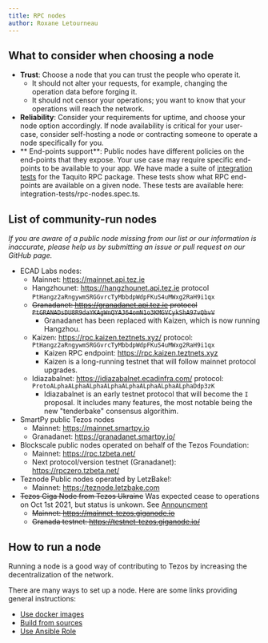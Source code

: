 ```yaml
---
title: RPC nodes
author: Roxane Letourneau
---
```


## What to consider when choosing a node

- **Trust**: Choose a node that you can trust the people who operate it.
    - It should not alter your requests, for example, changing the operation data before forging it.
    - It should not censor your operations; you want to know that your operations will reach the network.
- **Reliability**: Consider your requirements for uptime, and choose your node option accordingly. If node availability is critical for your user-case,  consider self-hosting a node or contracting someone to operate a node specifically for you.
- ** End-points support**: Public nodes have different policies on the end-points that they expose. Your use case may require specific end-points to be available to your app. We have made a suite of [integration tests](rpc_nodes_integration_test.md) for the Taquito RPC package. These tests show what RPC end-points are available on a given node. These tests are available here: integration-tests/rpc-nodes.spec.ts.

## List of community-run nodes

*If you are aware of a public node missing from our list or our information is inaccurate, please help us by submitting an issue or pull request on our GitHub page.*

- ECAD Labs nodes:
    - Mainnet: https://mainnet.api.tez.ie
    - Hangzhounet: https://hangzhounet.api.tez.ie protocol `PtHangz2aRngywmSRGGvrcTyMbbdpWdpFKuS4uMWxg2RaH9i1qx`
    - ~~Granadanet: https://granadanet.api.tez.ie protocol~~ ~~`PtGRANADsDU8R9daYKAgWnQYAJ64omN1o3KMGVCykShA97vQbvV`~~
        - Granadanet has been replaced with Kaizen, which is now running Hangzhou.
    - Kaizen: https://rpc.kaizen.teztnets.xyz/ protocol: `PtHangz2aRngywmSRGGvrcTyMbbdpWdpFKuS4uMWxg2RaH9i1qx`
        - Kaizen RPC endpoint: https://rpc.kaizen.teztnets.xyz
        - Kaizen is a long-running testnet that will follow mainnet protocol upgrades.
    - Idiazabalnet: https://idiazabalnet.ecadinfra.com/ protocol: `ProtoALphaALphaALphaALphaALphaALphaALphaALphaDdp3zK`
        - Idiazabalnet is an early testnet protocol that will become the `I` proposal. It includes many features, the most notable being the new "tenderbake" consensus algorithim. 
- SmartPy public Tezos nodes
    - Mainnet: https://mainnet.smartpy.io
    - Granadanet: https://granadanet.smartpy.io/
- Blockscale public nodes operated on behalf of the Tezos Foundation: 
    - Mainnet: https://rpc.tzbeta.net/
    - Next protocol/version testnet (Granadanet): https://rpczero.tzbeta.net/
- Teznode Public nodes operated by LetzBake!:
    - Mainnet: https://teznode.letzbake.com
- ~~Tezos Giga Node from Tezos Ukraine~~ Was expected cease to operations on Oct 1st 2021, but status is unkown. See
  [Announcment](https://twitter.com/GigaNode/status/1435265400699342854)
    - ~~Mainnet: https://mainnet-tezos.giganode.io~~
    - ~~Granada testnet: https://testnet-tezos.giganode.io/~~

## How to run a node

Running a node is a good way of contributing to Tezos by increasing the decentralization of the network.

There are many ways to set up a node. Here are some links providing general instructions:

- [Use docker images](https://tezos.gitlab.io/introduction/howtoget.html#docker-images)
- [Build from sources](https://tezos.gitlab.io/introduction/howtoget.html#docker-images)
- [Use Ansible Role](https://github.com/ecadlabs/ansible-role-tezos-node/blob/master/README.md)

